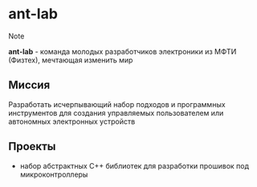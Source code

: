 # ant-lab

> [!NOTE]
> **ant-lab** - команда молодых разработчиков электроники из МФТИ (Физтех), мечтающая изменить мир

## Миссия

Разработать исчерпывающий набор подходов и программных инструментов для создания управляемых пользователем или автономных электронных устройств

## Проекты

- набор абстрактных C++ библиотек для разработки прошивок под микроконтроллеры
